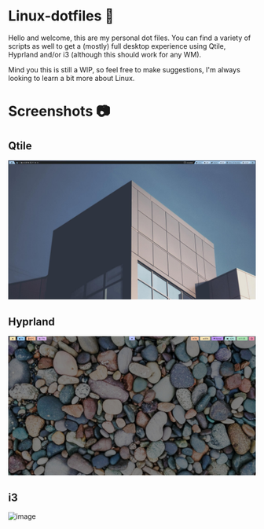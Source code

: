 # Linux-dotfiles :penguin:
Hello and welcome, this are my personal dot files. You can find a variety of scripts as well to get a (mostly) full desktop experience using Qtile, Hyprland and/or i3 (although this should work for any WM).

Mind you this is still a WIP, so feel free to make suggestions, I'm always looking to learn a bit more about Linux. 

# Screenshots :camera:
## Qtile
![image](https://github.com/celepharn/Linux-dotfiles/raw/main/qtile.jpg)

## Hyprland
![image](https://github.com/celepharn/Linux-dotfiles/raw/main/hyprland.png)


## i3
![image]()
